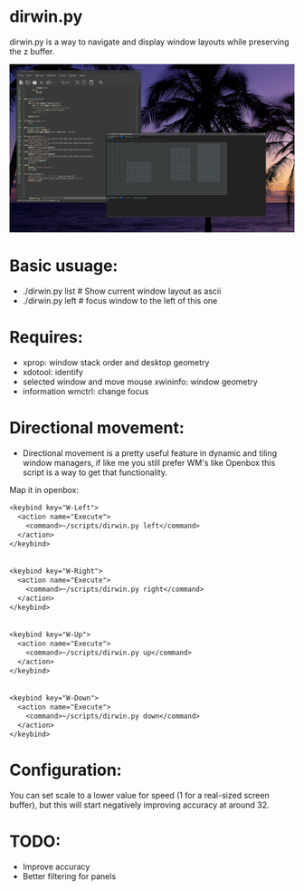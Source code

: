 # dirwin.py
dirwin.py is a way to navigate and display window layouts while preserving the z buffer.

![N|Solid](/screenshot.png)


# Basic usuage:
- ./dirwin.py list # Show current window layout as ascii
- ./dirwin.py left  # focus window to the left of this one

# Requires:

- xprop: window stack order and desktop geometry
- xdotool: identify
- selected window and move mouse xwininfo: window geometry
- information wmctrl: change focus

# Directional movement:
- Directional movement is a pretty useful feature in dynamic and tiling window managers, if like me you still prefer WM's like Openbox this script is a way to get that functionality.

Map it in openbox:

    <keybind key="W-Left">
      <action name="Execute">
        <command>~/scripts/dirwin.py left</command>
      </action>
    </keybind>

    
    <keybind key="W-Right">
      <action name="Execute">
        <command>~/scripts/dirwin.py right</command>
      </action>
    </keybind>

    
    <keybind key="W-Up">
      <action name="Execute">
        <command>~/scripts/dirwin.py up</command>
      </action>
    </keybind>

    
    <keybind key="W-Down">
      <action name="Execute">
        <command>~/scripts/dirwin.py down</command>
      </action>
    </keybind>

    
# Configuration:
You can set scale to a lower value for speed (1 for a real-sized screen buffer), but this will start negatively improving accuracy at around 32.

# TODO:
* Improve accuracy
* Better filtering for panels